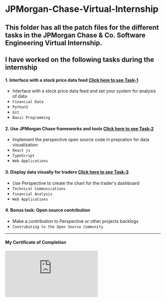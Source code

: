 # JPMorgan-Chase-Virtual-Internship
This folder has all the patch files for the different tasks in the JPMorgan Chase & Co. Software Engineering Virtual Internship.
---
## I have worked on the following tasks during the internship
#### 1. Interface with a stock price data feed [Click here to see Task-1](https://github.com/kzhid/JPMorgan-Chase-Virtual-Internship/tree/master/JPMC-tech-task-1-PY3)
- Interface with a stock price data feed and set your system for analysis of data
- `Financial Data` 
- `Python3`
- `Git`
- `Basic Programming`

#### 2. Use JPMorgan Chase frameworks and tools [Click here to see Task-2](https://github.com/Aman22sharma/JPMorgan-Chase-Virtual-Internship/tree/master/JPMC-tech-task-2-PY3)
- Implement the perspective open source code in prepration for data visualization 
- `React js` 
- `TypeScript`
- `Web Applications`

#### 3. Display data visually for traders [Click here to see Task-3](https://github.com/kzhid/JPMorgan-Chase-Virtual-Internship/tree/master/JPMC-tech-task-3-PY3)
- Use Perspective to create the chart for the trader's dashboard  
- `Technical Communications` 
- `Financial Analysis`
- `Web Applications`
#### 4. Bonus task: Open source contribution
- Make a contribution to Perspective or other projects backlogs 
- `Contrubuting to the Open Source Community`
---
#### My Certificate of Completion
![New](https://forage-uploads-prod.s3.amazonaws.com/completion-certificates/J.P.%20Morgan/R5iK7HMxJGBgaSbvk_J.P.%20Morgan_CdoaLerEpfhkWD2BE_1714250562045_completion_certificate.pdf)
